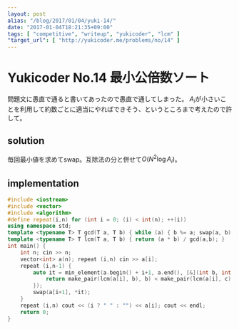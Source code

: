 ```yaml
---
layout: post
alias: "/blog/2017/01/04/yuki-14/"
date: "2017-01-04T18:21:35+09:00"
tags: [ "competitive", "writeup", "yukicoder", "lcm" ]
"target_url": [ "http://yukicoder.me/problems/no/14" ]
---
```


# Yukicoder No.14 最小公倍数ソート

問題文に愚直で通ると書いてあったので愚直で通してしまった。
$A_i$が小さいことを利用して約数ごとに適当にやればできそう、というところまで考えたので許して。

## solution

毎回最小値を求めてswap。互除法の分と併せて$O(N^2 \log A_i)$。

## implementation

``` c++
#include <iostream>
#include <vector>
#include <algorithm>
#define repeat(i,n) for (int i = 0; (i) < int(n); ++(i))
using namespace std;
template <typename T> T gcd(T a, T b) { while (a) { b %= a; swap(a, b); } return b; }
template <typename T> T lcm(T a, T b) { return (a * b) / gcd(a,b); }
int main() {
    int n; cin >> n;
    vector<int> a(n); repeat (i,n) cin >> a[i];
    repeat (i,n-1) {
        auto it = min_element(a.begin() + i+1, a.end(), [&](int b, int c) {
            return make_pair(lcm(a[i], b), b) < make_pair(lcm(a[i], c), c);
        });
        swap(a[i+1], *it);
    }
    repeat (i,n) cout << (i ? " " : "") << a[i]; cout << endl;
    return 0;
}
```
